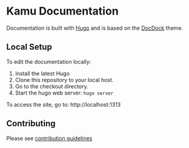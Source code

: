 # Kamu Documentation

Documentation is built with [Hugo](https://gohugo.io/) and is based on the [DocDock](https://docdock.vjeantet.fr/) theme.

## Local Setup

To edit the documentation locally:

1. Install the latest Hugo
2. Clone this repository to your local host.
3. Go to the checkout directory.
4. Start the hugo web server: `hugo server`

To access the site, go to: http://localhost:1313

## Contributing

Please see [contribution guidelines](http://docs.kamu.dev/contrib/)

